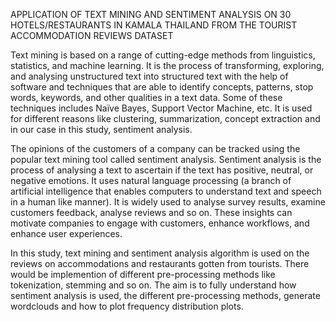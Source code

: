 APPLICATION OF TEXT MINING AND SENTIMENT ANALYSIS ON 30 HOTELS/RESTAURANTS IN KAMALA THAILAND FROM THE TOURIST ACCOMMODATION REVIEWS DATASET

Text mining is based on a range of cutting-edge methods from linguistics, statistics, and machine learning. It is the process of transforming, exploring, and analysing unstructured text into structured text with the help of software and techniques that are able to identify concepts, patterns, stop words, keywords, and other qualities in a text data. Some of these techniques includes Naïve Bayes, Support Vector Machine, etc. It is used for different reasons like clustering, summarization, concept extraction and in our case in this study, sentiment analysis.

The opinions of the customers of a company can be tracked using the popular text mining tool called sentiment analysis. Sentiment analysis is the process of analysing a text to ascertain if the text has positive, neutral, or negative emotions. It uses natural language processing (a branch of artificial intelligence that enables computers to understand text and speech in a human like manner). It is widely used to analyse survey results, examine customers feedback, analyse reviews and so on. These insights can motivate companies to engage with customers, enhance workflows, and enhance user experiences.

In this study, text mining and sentiment analysis algorithm is used on the reviews on accommodations and restaurants gotten from tourists. There would be implemention of different pre-processing methods like tokenization, stemming and so on. The aim is to fully understand how sentiment analysis is used, the different pre-processing methods, generate wordclouds and how to plot frequency distribution plots.
